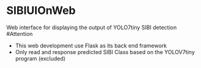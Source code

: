 # SIBIUIOnWeb
Web interface for displaying the output of YOLO7tiny SIBI detection
#Attention
- This web development use Flask as its back end framework
- Only read and response predicted SIBI Class based on the YOLOV7tiny program (excluded)
